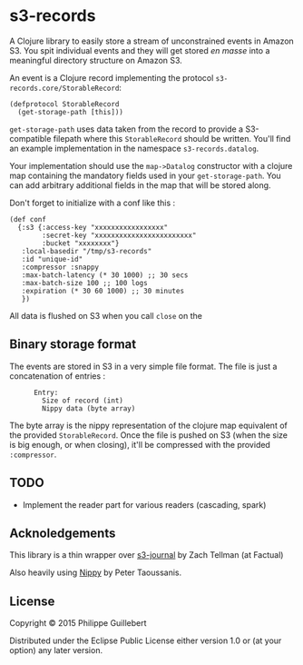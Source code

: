 # s3-records

A Clojure library to easily store a stream of unconstrained events in Amazon S3.
You spit individual events and they will get stored *en masse* into a meaningful directory
structure on Amazon S3.

An event is a Clojure record implementing the protocol `s3-records.core/StorableRecord`:

    (defprotocol StorableRecord
      (get-storage-path [this]))

`get-storage-path` uses data taken from the record to provide a S3-compatible filepath
where this `StorableRecord` should be written. You'll find an example implementation
in the namespace `s3-records.datalog`.

Your implementation should use the `map->Datalog` constructor with a clojure map
containing the mandatory fields used in your `get-storage-path`. You can add arbitrary
additional fields in the map that will be stored along.

Don't forget to initialize with a conf like this :

    (def conf
      {:s3 {:access-key "xxxxxxxxxxxxxxxxx"
            :secret-key "xxxxxxxxxxxxxxxxxxxxxxxx"
            :bucket "xxxxxxxx"}
       :local-basedir "/tmp/s3-records"
       :id "unique-id"
       :compressor :snappy
       :max-batch-latency (* 30 1000) ;; 30 secs
       :max-batch-size 100 ;; 100 logs
       :expiration (* 30 60 1000) ;; 30 minutes
       })

All data is flushed on S3 when you call `close` on the

## Binary storage format

The events are stored in S3 in a very simple file format.
The file is just a concatenation of entries :

          Entry:
            Size of record (int)
            Nippy data (byte array)

The byte array is the nippy representation of the clojure map equivalent
of the provided `StorableRecord`.
Once the file is pushed on S3 (when the size is big enough, or when closing),
it'll be compressed with the provided `:compressor`.

## TODO

* Implement the reader part for various readers (cascading, spark)

## Acknoledgements

This library is a thin wrapper over
[s3-journal](https://github.com/Factual/s3-journal)
by Zach Tellman (at Factual)

Also heavily using [Nippy](https://github.com/ptaoussanis/nippy)
by Peter Taoussanis.

## License

Copyright © 2015 Philippe Guillebert

Distributed under the Eclipse Public License either version 1.0 or (at
your option) any later version.
